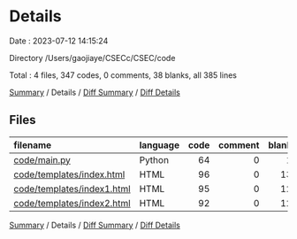 # Details

Date : 2023-07-12 14:15:24

Directory /Users/gaojiaye/CSECc/CSEC/code

Total : 4 files,  347 codes, 0 comments, 38 blanks, all 385 lines

[Summary](results.md) / Details / [Diff Summary](diff.md) / [Diff Details](diff-details.md)

## Files
| filename | language | code | comment | blank | total |
| :--- | :--- | ---: | ---: | ---: | ---: |
| [code/main.py](/code/main.py) | Python | 64 | 0 | 1 | 65 |
| [code/templates/index.html](/code/templates/index.html) | HTML | 96 | 0 | 13 | 109 |
| [code/templates/index1.html](/code/templates/index1.html) | HTML | 95 | 0 | 12 | 107 |
| [code/templates/index2.html](/code/templates/index2.html) | HTML | 92 | 0 | 12 | 104 |

[Summary](results.md) / Details / [Diff Summary](diff.md) / [Diff Details](diff-details.md)